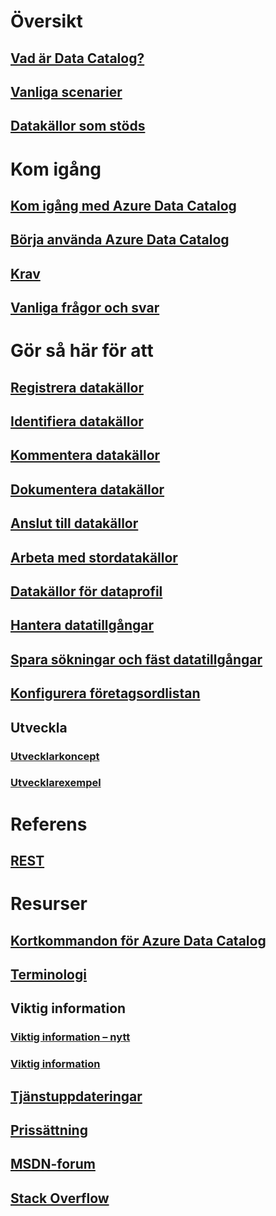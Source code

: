 # Översikt
## [Vad är Data Catalog?](data-catalog-what-is-data-catalog.md)
## [Vanliga scenarier](data-catalog-common-scenarios.md)
## [Datakällor som stöds](data-catalog-dsr.md)

# Kom igång
## [Kom igång med Azure Data Catalog](data-catalog-get-started.md)
## [Börja använda Azure Data Catalog](data-catalog-adopting-data-catalog.md)
## [Krav](data-catalog-prerequisites.md)
## [Vanliga frågor och svar](data-catalog-frequently-asked-questions.md)

# Gör så här för att
## [Registrera datakällor](data-catalog-how-to-register.md)
## [Identifiera datakällor](data-catalog-how-to-discover.md)
## [Kommentera datakällor](data-catalog-how-to-annotate.md)
## [Dokumentera datakällor](data-catalog-how-to-documentation.md)
## [Anslut till datakällor](data-catalog-how-to-connect.md)
## [Arbeta med stordatakällor](data-catalog-how-to-big-data.md)
## [Datakällor för dataprofil](data-catalog-how-to-data-profile.md)
## [Hantera datatillgångar](data-catalog-how-to-manage.md)
## [Spara sökningar och fäst datatillgångar](data-catalog-how-to-save-pin.md)
## [Konfigurera företagsordlistan](data-catalog-how-to-business-glossary.md)

## Utveckla
### [Utvecklarkoncept](data-catalog-developer-concepts.md)
### [Utvecklarexempel](data-catalog-samples.md)

# Referens
## [REST](/rest/api/datacatalog/)

# Resurser
## [Kortkommandon för Azure Data Catalog](data-catalog-keyboard-shortcuts.md)
## [Terminologi](data-catalog-terminology.md)
## Viktig information
### [Viktig information – nytt](data-catalog-whats-new.md)
### [Viktig information](data-catalog-release-notes.md)
## [Tjänstuppdateringar](https://azure.microsoft.com/updates/?product=data-catalog)
## [Prissättning](https://azure.microsoft.com/pricing/details/data-catalog/)
## [MSDN-forum](https://social.msdn.microsoft.com/Forums/en-US/home?forum=azuredatacatalog)
## [Stack Overflow](http://stackoverflow.com/questions/tagged/azure-data-catalog)


<!--HONumber=Dec16_HO1-->


